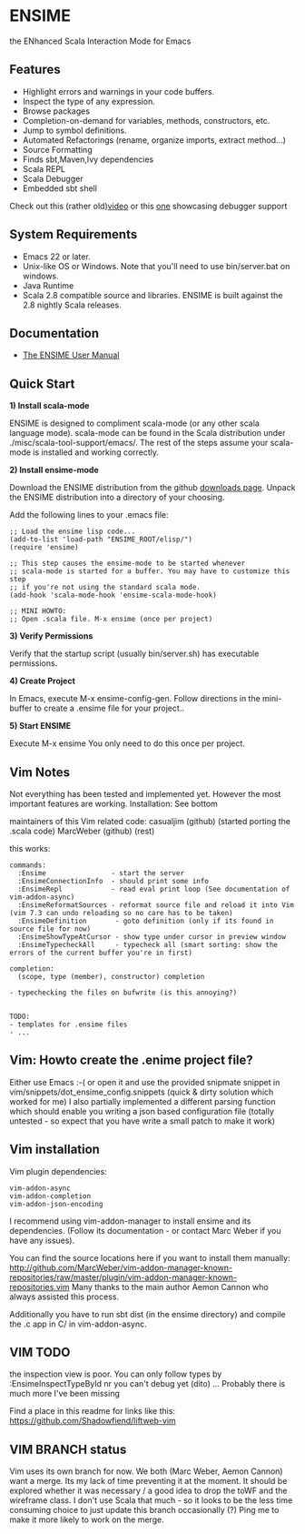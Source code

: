 # ENSIME
the ENhanced Scala Interaction Mode for Emacs


## Features

- Highlight errors and warnings in your code buffers.
- Inspect the type of any expression.
- Browse packages
- Completion-on-demand for variables, methods, constructors, etc.
- Jump to symbol definitions.
- Automated Refactorings (rename, organize imports, extract method...)
- Source Formatting
- Finds sbt,Maven,Ivy dependencies
- Scala REPL
- Scala Debugger
- Embedded sbt shell


Check out this (rather old)[video](http://www.youtube.com/watch?v=A2Lai8IjLoY) or this [one](http://www.youtube.com/watch?v=v7-G6vD42z8) showcasing debugger support


## System Requirements

- Emacs 22 or later.
- Unix-like OS or Windows. Note that you'll need to use bin/server.bat on windows.
- Java Runtime
- Scala 2.8 compatible source and libraries. ENSIME is built against the 2.8 nightly Scala releases. 


## Documentation
- [The ENSIME User Manual](http://aemon.com/file_dump/ensime_manual.html)


## Quick Start

__1) Install scala-mode__

ENSIME is designed to compliment scala-mode (or any other scala language mode). scala-mode can be found in the Scala distribution under ./misc/scala-tool-support/emacs/. The rest of the steps assume your scala-mode is installed and working correctly.

__2) Install ensime-mode__

Download the ENSIME distribution from the github [downloads page](http://github.com/aemoncannon/ensime/downloads). Unpack the ENSIME distribution into a directory of your choosing. 

Add the following lines to your .emacs file:

    ;; Load the ensime lisp code...
    (add-to-list 'load-path "ENSIME_ROOT/elisp/")
    (require 'ensime)

    ;; This step causes the ensime-mode to be started whenever
    ;; scala-mode is started for a buffer. You may have to customize this step
    ;; if you're not using the standard scala mode.
    (add-hook 'scala-mode-hook 'ensime-scala-mode-hook)

    ;; MINI HOWTO: 
    ;; Open .scala file. M-x ensime (once per project)


__3) Verify Permissions__

Verify that the startup script (usually bin/server.sh) has executable permissions.


__4) Create Project__

In Emacs, execute M-x ensime-config-gen. Follow directions in the mini-buffer to create a .ensime file for your project.. 


__5) Start ENSIME__

Execute M-x ensime
You only need to do this once per project.

## Vim Notes

  Not everything has been tested and implemented yet. However the most
  important features are working.
  Installation: See bottom

  maintainers of this Vim related code:
    casualjim (github) (started porting the .scala code)
    MarcWeber (github) (rest)

  this works:

    commands:
      :Ensime                - start the server
      :EnsimeConnectionInfo  - should print some info
      :EnsimeRepl            - read eval print loop (See documentation of vim-addon-async)
      :EnsimeReformatSources - reformat source file and reload it into Vim (vim 7.3 can undo reloading so no care has to be taken)
      :EnsimeDefinition       - goto definition (only if its found in source file for now)
      :EnsimeShowTypeAtCursor - show type under cursor in preview window
      :EnsimeTypecheckAll     - typecheck all (smart sorting: show the errors of the current buffer you're in first)
 
    completion:
      (scope, type (member), constructor) completion
    
    - typechecking the files on bufwrite (is this annoying?)


    TODO:
    - templates for .ensime files
    - ...

## Vim: Howto create the .enime project file?
  Either use Emacs :-( or open it and use the provided snipmate snippet in
  vim/snippets/dot_ensime_config.snippets (quick & dirty solution which worked for me)
  I also partially implemented a different parsing function which should enable
  you writing a json based configuration file (totally untested - so expect
  that you have write a small patch to make it work)

## Vim installation

  Vim plugin dependencies:

    vim-addon-async
    vim-addon-completion
    vim-addon-json-encoding

  I recommend using vim-addon-manager to install ensime and its dependencies.
  (Follow its documentation - or contact Marc Weber if you have any issues).

  You can find the source locations here if you want to install them manually:
  http://github.com/MarcWeber/vim-addon-manager-known-repositories/raw/master/plugin/vim-addon-manager-known-repositories.vim
  Many thanks to the main author Aemon Cannon who always assisted this process.

  Additionally you have to run sbt dist (in the ensime directory) and compile
  the .c app in C/ in vim-addon-async.

## VIM TODO
  the inspection view is poor. You can only follow types by :EnsimeInspectTypeById nr
  you can't debug yet (dito)
  ... Probably there is much more I've been missing

  Find a place in this readme for links like this:
  https://github.com/Shadowfiend/liftweb-vim

## VIM BRANCH status

Vim uses its own branch for now.
We both (Marc Weber, Aemon Cannon) want a merge. Its my lack of time preventing it at
the moment. It should be explored whether it was necessary / a good idea to
drop the toWF and the wireframe class. I don't use Scala that much - so it
looks to be the less time consuming choice to just update this branch
occasionally (?)
Ping me to make it more likely to work on the merge.
